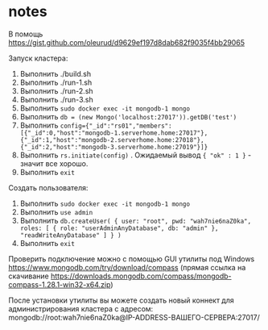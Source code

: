 # notes
В помощь https://gist.github.com/oleurud/d9629ef197d8dab682f9035f4bb29065

Запуск кластера:
1. Выполнить ./build.sh
2. Выполнить ./run-1.sh
3. Выполнить ./run-2.sh
4. Выполнить ./run-3.sh
5. Выполнить `sudo docker exec -it mongodb-1 mongo`
6. Выполнить `db = (new Mongo('localhost:27017')).getDB('test')`
7. Выполнить `config={"_id":"rs01","members":[{"_id":0,"host":"mongodb-1.serverhome.home:27017"},{"_id":1,"host":"mongodb-2.serverhome.home:27018"},{"_id":2,"host":"mongodb-3.serverhome.home:27019"}]}`
8. Выполнить `rs.initiate(config)` . Ожидаемый вывод `{ "ok" : 1 }` - значит все хорошо.
9. Выполнить `exit`

Создать пользователя:
1. Выполнить `sudo docker exec -it mongodb-1 mongo`
2. Выполнить `use admin`
3. Выполнить `db.createUser( { user: "root", pwd: "wah7nie6naZ0ka", roles: [ { role: "userAdminAnyDatabase", db: "admin" }, "readWriteAnyDatabase" ] } )`
4. Выполнить `exit`

Проверить подключение можно с помощью GUI утилиты под Windows https://www.mongodb.com/try/download/compass (прямая ссылка на скачивание https://downloads.mongodb.com/compass/mongodb-compass-1.28.1-win32-x64.zip)

После установки утилиты вы можете создать новый коннект для администрирования кластера с адресом: mongodb://root:wah7nie6naZ0ka@IP-ADDRESS-ВАШЕГО-СЕРВЕРА:27017/